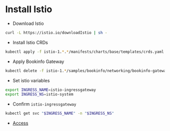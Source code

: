 # Install Istio

- Download Istio

```bash
curl -L https://istio.io/downloadIstio | sh -
```

- Install Istio CRDs

```bash
kubectl apply -f istio-1.*.*/manifests/charts/base/templates/crds.yaml
```

- Apply Bookinfo Gateway

```bash
kubectl delete -f istio-1.*/samples/bookinfo/networking/bookinfo-gateway.yaml
```

- Set istio variables

```bash
export INGRESS_NAME=istio-ingressgateway
export INGRESS_NS=istio-system
```

- Confirm `istio-ingressgateway`

```bash
kubectl get svc "$INGRESS_NAME" -n "$INGRESS_NS"
```

- [Access](http://${EXTERNAL_IP}/productpage)
